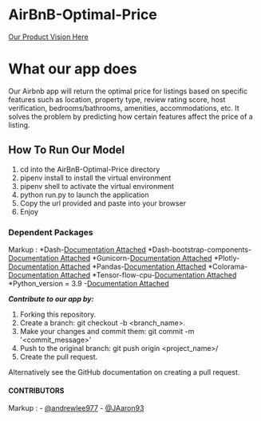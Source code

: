# AirBnB-Optimal-Price

[Our Product Vision Here](https://docs.google.com/document/d/1OvequO0kK5dJZIkCUqQgHysbUKwPrAQn2oCjlpLD7AE/edit?usp=sharing)

# What our app does #
Our Airbnb app will return the optimal price for listings based on specific features such as location, property type, review rating score, host verification, bedrooms/bathrooms, amenities, accommodations, etc. It solves the problem by predicting how certain features affect the price of a listing.

## How To Run Our Model ##
1. cd into the AirBnB-Optimal-Price directory 
2. pipenv install to install the virtual environment
3. pipenv shell to activate the virtual environment
4. python run.py to launch the application
5. Copy the url provided and paste into your browser
6. Enjoy


### Dependent Packages ###
Markup :    *Dash-[Documentation Attached](https://dash.plotly.com/installation)
            *Dash-bootstrap-components-[Documentation Attached](https://dash-bootstrap-components.opensource.faculty.ai/)
            *Gunicorn-[Documentation Attached](https://docs.gunicorn.org/en/stable/install.html)
            *Plotly-[Documentation Attached](https://plotly.com/python/getting-started/)
            *Pandas-[Documentation Attached](https://pandas.pydata.org/pandas-docs/stable/getting_started/install.html)
            *Colorama-[Documentation Attached](https://pypi.org/project/colorama/)
            *Tensor-flow-cpu-[Documentation Attached](https://www.tensorflow.org/install/pip)
            *Python_version = 3.9 -[Documentation Attached](https://www.python.org/downloads/)

***Contribute to our app by:*** 

1. Forking this repository.
2. Create a branch: git checkout -b <branch_name>.
3. Make your changes and commit them: git commit -m '<commit_message>'
4. Push to the original branch: git push origin <project_name>/<location>
5. Create the pull request.

Alternatively see the GitHub documentation on creating a pull request.

#### CONTRIBUTORS ####
Markup : - [@andrewlee977](https://github.com/orgs/ft-airbnb-price-01/people/andrewlee977)
         - [@JAaron93](https://github.com/orgs/ft-airbnb-price-01/people/JAaron93)